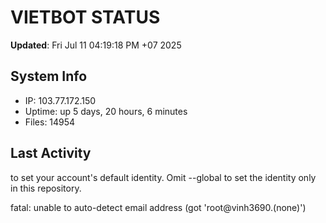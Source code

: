 # VIETBOT STATUS
**Updated**: Fri Jul 11 04:19:18 PM +07 2025

## System Info
- IP: 103.77.172.150
- Uptime: up 5 days, 20 hours, 6 minutes
- Files: 14954

## Last Activity

to set your account's default identity.
Omit --global to set the identity only in this repository.

fatal: unable to auto-detect email address (got 'root@vinh3690.(none)')
